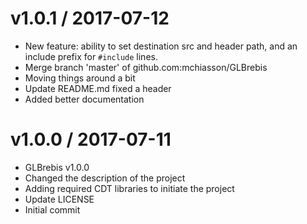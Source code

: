 v1.0.1 / 2017-07-12
===================

  * New feature: ability to set destination src and header path, and an include prefix for `#include` lines.
  * Merge branch 'master' of github.com:mchiasson/GLBrebis
  * Moving things around a bit
  * Update README.md
    fixed a header
  * Added better documentation

v1.0.0 / 2017-07-11
===================

  * GLBrebis v1.0.0
  * Changed the description of the project
  * Adding required CDT libraries to initiate the project
  * Update LICENSE
  * Initial commit

